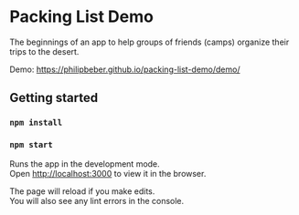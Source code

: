 # Packing List Demo

The beginnings of an app to help groups of friends (camps) organize their trips to the desert.

Demo: <https://philipbeber.github.io/packing-list-demo/demo/>

## Getting started

### `npm install`

### `npm start`

Runs the app in the development mode.<br />
Open [http://localhost:3000](http://localhost:3000) to view it in the browser.

The page will reload if you make edits.<br />
You will also see any lint errors in the console.
